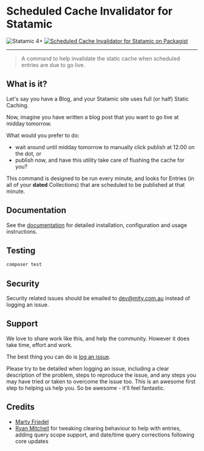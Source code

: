 # Scheduled Cache Invalidator for Statamic

<!-- statamic:hide -->

![Statamic 4+](https://img.shields.io/badge/Statamic-4+-FF269E?style=for-the-badge&link=https://statamic.com)
[![Scheduled Cache Invalidator for Statamic on Packagist](https://img.shields.io/packagist/v/mitydigital/statamic-scheduled-cache-invalidator?style=for-the-badge)](https://packagist.org/packages/mitydigital/statamic-scheduled-cache-invalidator/stats)

---

<!-- /statamic:hide -->

> A command to help invalidate the static cache when scheduled entries are due to go live.

## What is it?

Let's say you have a Blog, and your Statamic site uses full (or half) Static Caching.

Now, imagine you have written a blog post that you want to go live at midday tomorrow.

What would you prefer to do:

- wait around until midday tomorrow to manually click publish at 12:00 on the dot, or
- publish now, and have this utility take care of flushing the cache for you?

This command is designed to be run every minute, and looks for Entries (in all of your **dated** Collections) that are
scheduled to be published at that minute.

## Documentation

See the [documentation](https://docs.mity.com.au/scheduled-cache-invalidator) for detailed installation, configuration
and usage instructions.

## Testing

```bash
composer test
```

## Security

Security related issues should be emailed to [dev@mity.com.au](mailto:dev@mity.com.au) instead of logging an issue.

## Support

We love to share work like this, and help the community. However it does take time, effort and work.

The best thing you can do is [log an issue](../../issues).

Please try to be detailed when logging an issue, including a clear description of the problem, steps to reproduce the
issue, and any steps you may have tried or taken to overcome the issue too. This is an awesome first step to helping us
help you. So be awesome - it'll feel fantastic.

## Credits

- [Marty Friedel](https://github.com/martyf)
- [Ryan Mitchell](https://github.com/ryanmitchell) for tweaking clearing behaviour to help with entries, adding query scope support, and date/time query corrections following core updates
